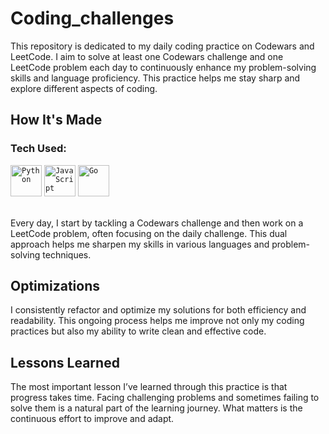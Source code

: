 # Coding_challenges
This repository is dedicated to my daily coding practice on Codewars and LeetCode. I aim to solve at least one Codewars challenge and one LeetCode problem each day to continuously enhance my problem-solving skills and language proficiency. This practice helps me stay sharp and explore different aspects of coding.

## How It's Made
### Tech Used:
<div >
	<code><img width="50" src="https://user-images.githubusercontent.com/25181517/183423507-c056a6f9-1ba8-4312-a350-19bcbc5a8697.png" alt="Python" title="Python"/></code>
	<code><img width="50" src="https://user-images.githubusercontent.com/25181517/117447155-6a868a00-af3d-11eb-9cfe-245df15c9f3f.png" alt="JavaScript" title="JavaScript"/></code>
	<code><img width="50" src="https://user-images.githubusercontent.com/25181517/192149581-88194d20-1a37-4be8-8801-5dc0017ffbbe.png" alt="Go" title="Go"/></code>
</div>

<br/>

Every day, I start by tackling a Codewars challenge and then work on a LeetCode problem, often focusing on the daily challenge. This dual approach helps me sharpen my skills in various languages and problem-solving techniques.

## Optimizations
I consistently refactor and optimize my solutions for both efficiency and readability. This ongoing process helps me improve not only my coding practices but also my ability to write clean and effective code.

## Lessons Learned
The most important lesson I’ve learned through this practice is that progress takes time. Facing challenging problems and sometimes failing to solve them is a natural part of the learning journey. What matters is the continuous effort to improve and adapt.
